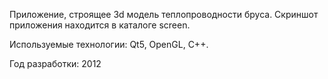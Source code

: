 Приложение, строящее 3d модель теплопроводности бруса.
Скриншот приложения находится в каталоге screen.

Используемые технологии: Qt5, OpenGL, C++.  

Год разработки: 2012


